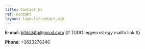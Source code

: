 ```yaml
---
title: Contact Us
ref: kontakt
layout: layouts/contact.njk
---
```


**E-mail**: kjfdslkjfa@gmail.com {# TODO legyen ez egy mailto link #}

**Phone**: +3623276346
